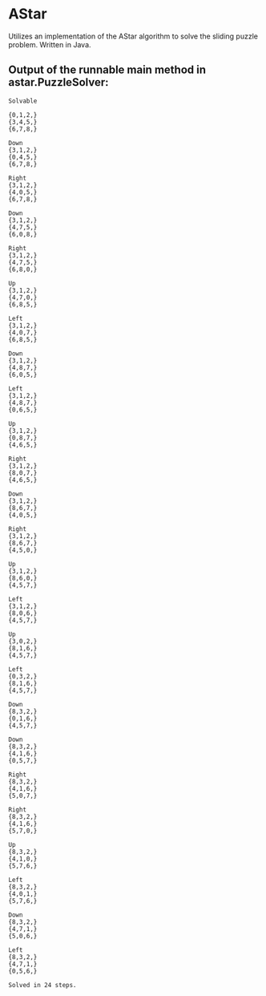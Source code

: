# AStar

Utilizes an implementation of the AStar algorithm to solve the sliding puzzle problem. Written in Java.

## Output of the runnable main method in astar.PuzzleSolver:
```
Solvable

{0,1,2,}
{3,4,5,}
{6,7,8,}

Down
{3,1,2,}
{0,4,5,}
{6,7,8,}

Right
{3,1,2,}
{4,0,5,}
{6,7,8,}

Down
{3,1,2,}
{4,7,5,}
{6,0,8,}

Right
{3,1,2,}
{4,7,5,}
{6,8,0,}

Up
{3,1,2,}
{4,7,0,}
{6,8,5,}

Left
{3,1,2,}
{4,0,7,}
{6,8,5,}

Down
{3,1,2,}
{4,8,7,}
{6,0,5,}

Left
{3,1,2,}
{4,8,7,}
{0,6,5,}

Up
{3,1,2,}
{0,8,7,}
{4,6,5,}

Right
{3,1,2,}
{8,0,7,}
{4,6,5,}

Down
{3,1,2,}
{8,6,7,}
{4,0,5,}

Right
{3,1,2,}
{8,6,7,}
{4,5,0,}

Up
{3,1,2,}
{8,6,0,}
{4,5,7,}

Left
{3,1,2,}
{8,0,6,}
{4,5,7,}

Up
{3,0,2,}
{8,1,6,}
{4,5,7,}

Left
{0,3,2,}
{8,1,6,}
{4,5,7,}

Down
{8,3,2,}
{0,1,6,}
{4,5,7,}

Down
{8,3,2,}
{4,1,6,}
{0,5,7,}

Right
{8,3,2,}
{4,1,6,}
{5,0,7,}

Right
{8,3,2,}
{4,1,6,}
{5,7,0,}

Up
{8,3,2,}
{4,1,0,}
{5,7,6,}

Left
{8,3,2,}
{4,0,1,}
{5,7,6,}

Down
{8,3,2,}
{4,7,1,}
{5,0,6,}

Left
{8,3,2,}
{4,7,1,}
{0,5,6,}

Solved in 24 steps.
```
